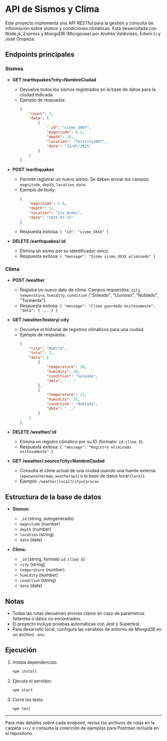 # API de Sismos y Clima

Este proyecto implementa una API RESTful para la gestión y consulta de información sobre sismos y condiciones climáticas. Está desarrollada con Node.js, Express y MongoDB (Mongoose) por Andrés Valdivieso, Edwin Li y José Oropeza.

## Endpoints principales

### Sismos

-   **GET /earthquakes?city=NombreCiudad**

    -   Devuelve todos los sismos registrados en la base de datos para la ciudad indicada.
    -   Ejemplo de respuesta:
        ```json
        {
            "count": 2,
            "data": [
                {
                    "_id": "sismo_3007",
                    "magnitude": 6.1,
                    "depth": 18,
                    "location": "TestCity3007",
                    "date": "25/07/2025"
                }
            ]
        }
        ```

-   **POST /earthquakes**

    -   Permite registrar un nuevo sismo. Se deben enviar los campos: `magnitude`, `depth`, `location`, `date`.
    -   Ejemplo de body:
        ```json
        {
            "magnitude": 5.8,
            "depth": 12,
            "location": "Los Andes",
            "date": "2025-07-15"
        }
        ```
    -   Respuesta exitosa: `{ "id": "sismo_XXXX" }`

-   **DELETE /earthquakes/:id**
    -   Elimina un sismo por su identificador único.
    -   Respuesta exitosa: `{ "message": "Sismo sismo_XXXX eliminado" }`

### Clima

-   **POST /weather**

    -   Registra un nuevo dato de clima. Campos requeridos: `city`, `temperature`, `humidity`, `condition` ("Soleado", "Lluvioso", "Nublado", "Tormenta").
    -   Respuesta exitosa: `{ "message": "Clima guardado exitosamente", "data": { ... } }`

-   **GET /weather/history/:city**

    -   Devuelve el historial de registros climáticos para una ciudad.
    -   Ejemplo de respuesta:
        ```json
        {
            "city": "Madrid",
            "total": 2,
            "data": [
                {
                    "temperature": 20,
                    "humidity": 50,
                    "condition": "Soleado",
                    "date": "..."
                },
                {
                    "temperature": 22,
                    "humidity": 55,
                    "condition": "Nublado",
                    "date": "..."
                }
            ]
        }
        ```

-   **DELETE /weather/:id**

    -   Elimina un registro climático por su ID (formato: `id:clima_X`).
    -   Respuesta exitosa: `{ "message": "Registro eliminado exitosamente" }`

-   **GET /weather/:source?city=NombreCiudad**
    -   Consulta el clima actual de una ciudad usando una fuente externa (`openweathermap`, `weatherapi`) o la base de datos local (`local`).
    -   Ejemplo: `/weather/local?city=Caracas`

## Estructura de la base de datos

-   **Sismos:**

    -   `_id` (string, autogenerado)
    -   `magnitude` (number)
    -   `depth` (number)
    -   `location` (string)
    -   `date` (date)

-   **Clima:**
    -   `_id` (string, formato `id:clima_X`)
    -   `city` (string)
    -   `temperature` (number)
    -   `humidity` (number)
    -   `condition` (string)
    -   `date` (date)

## Notas

-   Todas las rutas devuelven errores claros en caso de parámetros faltantes o datos no encontrados.
-   El proyecto incluye pruebas automáticas con Jest y Supertest.
-   Para desarrollo local, configura las variables de entorno de MongoDB en un archivo `.env`.

## Ejecución

1. Instala dependencias:
    ```bash
    npm install
    ```
2. Ejecuta el servidor:
    ```bash
    npm start
    ```
3. Corre los tests:
    ```bash
    npm test
    ```

---

Para más detalles sobre cada endpoint, revisa los archivos de rutas en la carpeta `src/` o consulta la colección de ejemplos para Postman incluida en el repositorio.
